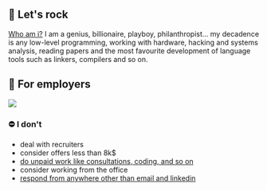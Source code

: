 ## 🎸 Let's rock 
[Who am i?](https://www.youtube.com/watch?v=jtXX3aAPPwg) I am a genius, billionaire, playboy, philanthropist... my decadence is any low-level programming, working with hardware, hacking and systems analysis, reading papers and the most favourite development of language tools such as linkers, compilers and so on.  

## 💼 For employers
<img src="https://img.shields.io/badge/LinkedIn-0077B5?style=for-the-badge&logo=linkedin&logoColor=white" url="https://www.linkedin.com/in/dmitry-opokin/"/>

### ⛔ I don't
  - deal with recruiters 
  - consider offers less than 8k$
  - [do unpaid work like consultations, coding, and so on](https://www.youtube.com/watch?v=FFrag8ll85w)
  - consider working from the office
  - [respond from anywhere other than email and linkedin](https://youtu.be/L3oOldViIgY?t=258)
